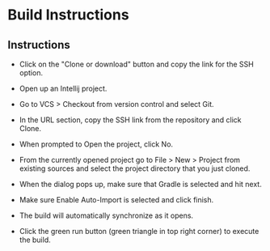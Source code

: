 # Build Instructions

## Instructions
* Click on the "Clone or download" button and copy the link for the SSH option.

* Open up an Intellij project.

* Go to VCS > Checkout from version control and select Git.

* In the URL section, copy the SSH link from the repository and click Clone.

* When prompted to Open the project, click No.

* From the currently opened project go to File > New > Project from existing sources and select the project
  directory that you just cloned.

* When the dialog pops up, make sure that Gradle is selected and hit next.

* Make sure Enable Auto-Import is selected and click finish.

* The build will automatically synchronize as it opens.

* Click the green run button (green triangle in top right corner) to execute the build.
